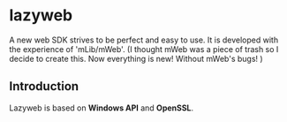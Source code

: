 # lazyweb
A new web SDK strives to be perfect and easy to use. It is developed with the experience of 'mLib/mWeb'. (I thought mWeb was a piece of trash so I decide to create this. Now everything is new! Without mWeb's bugs! )

## Introduction
Lazyweb is based on **Windows API** and **OpenSSL**.
